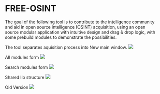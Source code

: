 # FREE-OSINT
The goal of the following tool is to contribute to the intelligence community and aid in open source intelligence (OSINT) acquisition, using an open source modular application with intuitive design and drag & drop logic, with some prebuild modules to demonstrate the possibilities.

The tool separates aquisition process into 
New main window.
![](https://i.imgur.com/BKpYC92.png)

All modules form
![](https://i.imgur.com/SIymSSg.png)

Search modules form
![](https://i.imgur.com/qh9oF9a.png)

Shared lib structure
![](https://i.imgur.com/Pl0ftLm.png)


Old Version
![](https://i.imgur.com/7iF8uRA.png)
